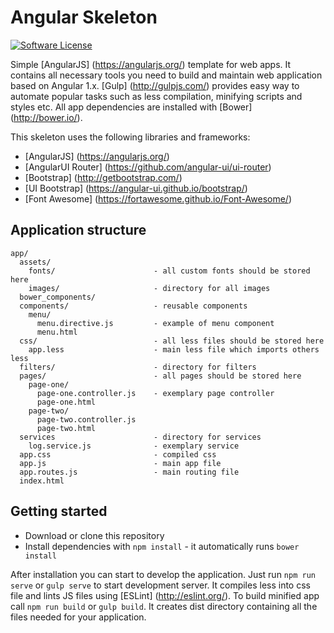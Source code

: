 # Angular Skeleton

[![Software License](https://img.shields.io/badge/license-MIT-brightgreen.svg?style=flat-square)](LICENSE)

Simple [AngularJS] (https://angularjs.org/) template for web apps. It contains all necessary tools you need to build and maintain web application based on Angular 1.x. [Gulp] (http://gulpjs.com/) provides easy way to automate popular tasks such as less compilation, minifying scripts and styles etc. All app dependencies are installed with [Bower] (http://bower.io/).  

This skeleton uses the following libraries and frameworks:
* [AngularJS] (https://angularjs.org/)
* [AngularUI Router] (https://github.com/angular-ui/ui-router)
* [Bootstrap] (http://getbootstrap.com/)
* [UI Bootstrap] (https://angular-ui.github.io/bootstrap/)
* [Font Awesome] (https://fortawesome.github.io/Font-Awesome/)

## Application structure
```
app/
  assets/
    fonts/                      - all custom fonts should be stored here
    images/                     - directory for all images
  bower_components/
  components/                   - reusable components
    menu/
      menu.directive.js         - example of menu component
      menu.html
  css/                          - all less files should be stored here
    app.less                    - main less file which imports others less
  filters/                      - directory for filters
  pages/                        - all pages should be stored here
    page-one/
      page-one.controller.js    - exemplary page controller
      page-one.html
    page-two/
      page-two.controller.js
      page-two.html
  services                      - directory for services
    log.service.js              - exemplary service
  app.css                       - compiled css
  app.js                        - main app file
  app.routes.js                 - main routing file
  index.html
```

## Getting started
* Download or clone this repository
* Install dependencies with `npm install` - it automatically runs `bower install`

After installation you can start to develop the application. Just run `npm run serve` or `gulp serve` to start development server. It compiles less into css file and lints JS files using [ESLint] (http://eslint.org/).
To build minified app call `npm run build` or `gulp build`. It creates dist directory containing all the files needed for your application.